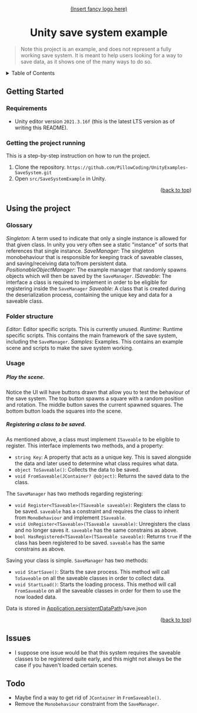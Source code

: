 

<!-- Anchor for the "back to top" links -->
<a id="readme-top"></a>

<!-- Project logo -->
<br />
<div align="center">
  <a href="#">
    (Insert fancy logo here)
  </a>
  <h1>Unity save system example</h1>
</div>

> Note this project is an example, and does not represent a fully working save system.
> It is meant to help users looking for a way to save data, as it shows one of the many ways to do so.

<!-- Table of contents -->
<details>
  <summary>Table of Contents</summary>
  <ol>
    <li>
      <a href="#getting-started">Getting Started</a>
    </li>
    <li>
      <a href="#using-the-project">Using the project</a>
    </li>
    <li>
      <a href="#issues">Issues</a>
    </li>
	<li>
      <a href="#todo">Todo</a>
    </li>
  </ol>
</details>



<!-- Getting started -->
## Getting Started

### Requirements
- Unity editor version `2021.3.16f` (this is the latest LTS version as of writing this README).

### Getting the project running
This is a step-by-step instruction on how to run the project.
1. Clone the repository.
`https://github.com/PillowCoding/UnityExamples-SaveSystem.git`
2. Open `src/SaveSystemExample` in Unity.

<p align="right">(<a href="#readme-top">back to top</a>)</p>

<!-- Using the project -->
## Using the project

### Glossary
_Singleton_: A term used to indicate that only a single instance is allowed for that given class. In unity you very often see a static "instance" of sorts that references that single instance.
_SaveManager_: The singleton monobehaviour that is responsible for keeping track of saveable classes, and saving/receiving data to/from persistent data.
_PositionableObjectManager_: The example manager that randomly spawns objects which will then be saved by the `SaveManager`.
_ISaveable_: The interface a class is required to implement in order to be eligible for registering inside the `SaveManager`
_Saveable_: A class that is created during the deserialization process, containing the unique key and data for a saveable class.

### Folder structure
_Editor_: Editor specific scripts. This is currently unused.
_Runtime_: Runtime specific scripts. This contains the main framework of the save system, including the `SaveManager`.
_Samples_: Examples. This contains an example scene and scripts to make the save system working.

### Usage
##### Play the scene.
Notice the UI will have buttons drawn that allow you to test the behaviour of the save system. The top button spawns a square with a random position and rotation. The middle button saves the current spawned squares. The bottom button loads the squares into the scene.

##### Registering a class to be saved.
As mentioned above, a class must implement `ISaveable` to be eligible to register. This interface implements two methods, and a property:
- `string Key`: A property that acts as a unique key. This is saved alongside the data and later used to determine what class requires what data.
- `object ToSaveable()`: Collects the data to be saved.
- `void FromSaveable(JContainer? @object)`: Returns the saved data to the class.

The `SaveManager` has two methods regarding registering:
- `void Register<TSaveable>(TSaveable saveable)`: Registers the class to be saved. `saveable` has a constraint and requires the class to inherit from `MonoBehaviour` and implement `ISaveable`.
- `void UnRegister<TSaveable>(TSaveable saveable)`: Unregisters the class and no longer saves it. `saveable` has the same constrains as above.
- `bool HasRegistered<TSaveable>(TSaveable saveable)`: Returns `true` if the class has been registered to be saved. `saveable` has the same constrains as above.

Saving your class is simple. `SaveManager` has two methods:
- `void StartSave()`: Starts the save process. This method will call `ToSaveable` on all the saveable classes in order to collect data.
- `void StartLoad()`: Starts the loading process. This method will call `FromSaveable` on all the saveable classes in order for them to use the now loaded data.

Data is stored in [Application.persistentDataPath](https://docs.unity3d.com/ScriptReference/Application-persistentDataPath.html)/save.json

<p align="right">(<a href="#readme-top">back to top</a>)</p>

<!-- Issues -->
## Issues
- I suppose one issue would be that this system requires the saveable classes to be registered quite early, and this might not always be the case if you haven't loaded certain scenes.

## Todo
- Maybe find a way to get rid of `JContainer` in `FromSaveable()`.
- Remove the `Monobehaviour` constraint from the `SaveManager`.

